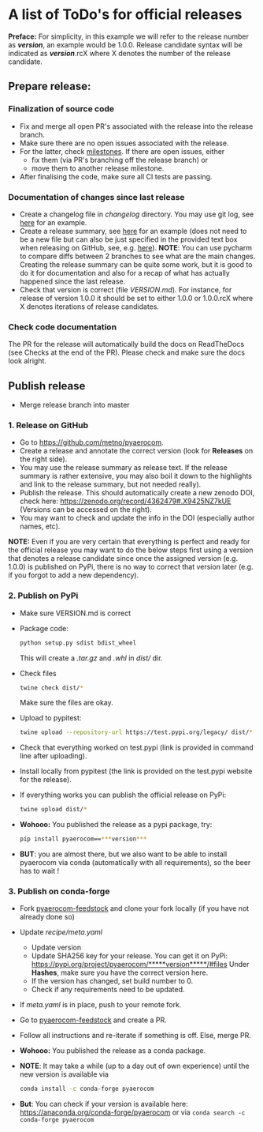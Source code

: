 # A list of ToDo's for official releases

**Preface:** For simplicity, in this example we will refer to the release number as ***version***, an example would be 1.0.0. Release candidate syntax will be indicated as ***version***.rcX where X denotes the number of the release candidate.

## Prepare release:

### Finalization of source code

- Fix and merge all open PR's associated with the release into the release branch.
- Make sure there are no open issues associated with the release.
- For the latter, check [milestones](https://github.com/metno/pyaerocom/milestones). If there are open issues, either
  - fix them (via PR's branching off the release branch) or
  - move them to another release milestone.
- After finalising the code, make sure all CI tests are passing.

### Documentation of changes since last release

- Create a changelog file in *changelog* directory. You may use git log, see [here](https://github.com/metno/pyaerocom/blob/master/changelog/CHANGELOG_v080_v0100.rst) for an example.
- Create a release summary, see [here](https://github.com/metno/pyaerocom/blob/master/changelog/v0100_release_summary.md) for an example (does not need to be a new file but can also be just specified in the provided text box when releasing on GitHub, see, e.g. [here]()). **NOTE**: You can use pycharm to compare diffs between 2 branches to see what are the main changes. Creating the release summary can be quite some work, but it is good to do it for documentation and also for a recap of what has actually happened since the last release.
- Check that version is correct (file *VERSION.md*). For instance, for release of version 1.0.0 it should be set to either 1.0.0 or 1.0.0.rcX where X denotes iterations of release candidates.

### Check code documentation

The PR for the release will automatically build the docs on ReadTheDocs (see Checks at the end of the PR). Please check and make sure the docs look alright.

## Publish release

- Merge release branch into master

### 1. Release on GitHub

- Go to https://github.com/metno/pyaerocom.
- Create a release and annotate the correct version (look for **Releases** on the right side).
- You may use the release summary as release text. If the release summary is rather extensive, you may also boil it down to the highlights and link to the release summary, but not needed really).
- Publish the release. This should automatically create a new zenodo DOI, check here:
  https://zenodo.org/record/4362479#.X9425NZ7kUE
  (Versions can be accessed on the right).
- You may want to check and update the info in the DOI (especially author names, etc).

**NOTE:** Even if you are very certain that everything is perfect and ready for the official release you may want to do the below steps first using a version that denotes a release candidate since once the assigned version (e.g. 1.0.0) is published on PyPi, there is no way to correct that version later (e.g. if you forgot to add a new dependency).

### 2. Publish on PyPi

- Make sure VERSION.md is correct
- Package code:  
  ```bash
  python setup.py sdist bdist_wheel
  ```
  This will create a *.tar.gz* and *.whl* in *dist/* dir.

- Check files
  ```bash
  twine check dist/*
  ```
  Make sure the files are okay.

- Upload to pypitest:
  ```bash
  twine upload --repository-url https://test.pypi.org/legacy/ dist/*
  ```
- Check that everything worked on test.pypi (link is provided in command line after uploading).
- Install locally from pypitest (the link is provided on the test.pypi website for the release).
- If everything works you can publish the official release on PyPi:
  ```bash
  twine upload dist/*
  ```
- **Wohooo:** You published the release as a pypi package, try:
  ```bash
  pip install pyaerocom==***version***
  ```
- **BUT**: you are almost there, but we also want to be able to install pyaerocom via conda (automatically with all requirements), so the beer has to wait !

### 3. Publish on conda-forge

- Fork [pyaerocom-feedstock](https://github.com/conda-forge/pyaerocom-feedstock) and clone your fork locally (if you have not already done so)
- Update *recipe/meta.yaml*
  - Update version
  - Update SHA256 key for your release. You can get it on PyPi:
    https://pypi.org/project/pyaerocom/*****version*****/#files
    Under **Hashes**, make sure you have the correct version here.
  - If the version has changed, set build number to 0.
  - Check if any requirements need to be updated.
- If *meta.yaml*  is in place, push to your remote fork.
- Go to [pyaerocom-feedstock](https://github.com/conda-forge/pyaerocom-feedstock) and create a PR.
- Follow all instructions and re-iterate if something is off. Else, merge PR.
- **Wohooo:** You published the release as a conda package.

- **NOTE**: It may take a while (up to a day out of own experience) until the new version is available via
  ```bash
  conda install -c conda-forge pyaerocom
  ```
- **But**: You can check if your version is available here:
  https://anaconda.org/conda-forge/pyaerocom
  or via `conda search -c conda-forge pyaerocom`
